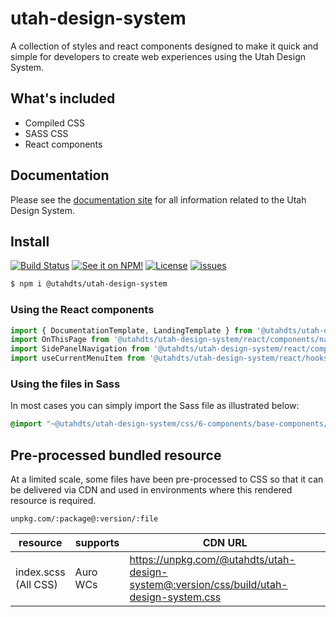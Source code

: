 # utah-design-system

A collection of styles and react components designed to make it quick and simple for developers to create web experiences using the Utah Design System.

## What's included

- Compiled CSS
- SASS CSS
- React components

## Documentation

Please see the [documentation site](https://utahdts.github.io/utah-design-system/) for all information related to the Utah Design System.

## Install

[![Build Status](https://img.shields.io/github/workflow/status/utahdts/utah-design-system/Build%20and%20Deploy?branch=dev&style=for-the-badge)](https://github.com/utahdts/utah-design-system/actions/workflows/dev-pages-deploy.yml)
[![See it on NPM!](https://img.shields.io/npm/v/@utahdts/utah-design-system.svg?style=for-the-badge&color=orange)](https://www.npmjs.com/package/@utahdts/utah-design-system)
[![License](https://img.shields.io/npm/l/@utahdts/utah-design-system.svg?color=blue&style=for-the-badge)](https://www.apache.org/licenses/LICENSE-2.0)
[![issues](https://img.shields.io/github/issues-raw/utahdts/utah-design-system?style=for-the-badge)](https://github.com/utahdts/utah-design-system/issues)

```bash
$ npm i @utahdts/utah-design-system
```

### Using the React components

```JavaScript
import { DocumentationTemplate, LandingTemplate } from '@utahdts/utah-design-system';
import OnThisPage from '@utahdts/utah-design-system/react/components/navigation/OnThisPage';
import SidePanelNavigation from '@utahdts/utah-design-system/react/components/navigation/SidePanelNavigation';
import useCurrentMenuItem from '@utahdts/utah-design-system/react/hooks/useCurrentMenuItem';
```

### Using the files in Sass

In most cases you can simply import the Sass file as illustrated below:

```scss
@import "~@utahdts/utah-design-system/css/6-components/base-components/buttons/button.scss";
```

## Pre-processed bundled resource

At a limited scale, some files have been pre-processed to CSS so that it can be delivered via CDN and used in environments where this rendered resource is required.

```
unpkg.com/:package@:version/:file
```

| resource                | supports | CDN URL                                                                                 |
|-------------------------|---|-----------------------------------------------------------------------------------------|
| index.scss<br>(All CSS) |Auro WCs| https://unpkg.com/@utahdts/utah-design-system@:version/css/build/utah-design-system.css |

